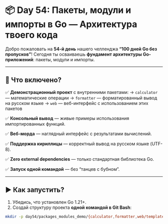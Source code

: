 # 📦 Day 54: Пакеты, модули и импорты в Go — Архитектура твоего кода

Добро пожаловать на **54-й день** нашего челленджа **“100 дней Go без пропусков”**!
Сегодня ты осваиваешь **фундамент архитектуры Go-приложений**: пакеты, модули и импорты.

---

## 🌟 Что включено?

✅ **Демонстрационный проект** с внутренними пакетами:
→ `calculator` — математические операции
→ `formatter` — форматированный вывод на русском языке
→ `web` — веб-интерфейс с использованием этих пакетов

✅ **Консольный вывод** — живые примеры использования импортированных функций.

✅ **Веб-морда** — наглядный интерфейс с результатами вычислений.

✅ **Поддержка кириллицы** — корректный вывод на русском языке (UTF-8).

✅ **Zero external dependencies** — только стандартная библиотека Go.

✅ **Запуск одной командой** — без “танцев с бубном”.

---

## ▶️ Как запустить?

1. Убедись, что установлен Go 1.21+.
2. Создай структуру проекта **одной командой в Git Bash**:

```bash
mkdir -p day54/packages_modules_demo/{calculator,formatter,web/templates} && touch day54/packages_modules_demo/{go.mod,main.go,calculator/calc.go,formatter/format.go,web/server.go,web/templates/index.html,README.md}
